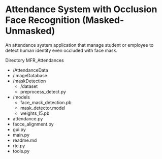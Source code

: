 # Attendance System with Occlusion Face Recognition (Masked-Unmasked)
An attendance system application that manage student or employee to detect human identity even occluded with face mask.

Directory
MFR_Attendances
- /AttendanceData
- /imageDatabase
- /maskDetection
  - /dataset
  - preprocess_detect.py
- /models
  - face_mask_detection.pb
  - mask_detector.model
  - weights_15.pb
- attendance.py
- facce_alignment.py
- gui.py
- main.py
- readme.md
- rtc.py
- tools.py
